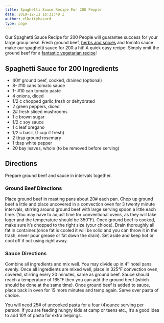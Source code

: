 ```yaml
---
title: Spaghetti Sauce Recipe For 200 People
date: 2019-12-11 16:31:48 Z
author: elkcityhazard
type: page
---
```


Our Spaghetti Sauce Recipe for 200 People will guarantee success for your large group meal. Fresh ground beef, <a href="/wordpress/herbs-and-spices-chart/" rel="noopener noreferrer" target="_blank">herbs and spices</a> and tomato sauce make our spaghetti sauce for 200 a hit! A quick easy recipe. Simply omit the ground beef for a <a href="/wordpress/easy-vegetarian-dinner-recipes/" rel="noopener noreferrer" target="_blank">fantastic vegetarian recipe</a>!

## Spaghetti Sauce for 200 Ingredients

  * 40# ground beef, cooked, drained (optional)
  * 8- #10 cans tomato sauce
  * 1- #10 can tomato paste
  * 4 onions, diced
  * 1/2 c chopped garlic,fresh or dehydrated
  * 2 green peppers, diced
  * 2# fresh sliced mushrooms
  * 1 c brown sugar
  * 1/2 c soy sauce
  * 1 c leaf oregano
  * 1/2 c basil, (1 cup if fresh)
  * 2 tbsp ground rosemary
  * 1 tbsp white pepper
  * 20 bay leaves, whole (to be removed before serving)

## Directions

Prepare ground beef and sauce in intervals together.

### Ground Beef Directions

Place ground beef in roasting pans about 20# each pan. Chop up ground beef a little and place uncovered in a convection oven for 3 twenty minute intervals, stirring around ground beef with large serving spoon a little each time. (You may have to adjust time for conventional ovens, as they will take loger and the temperature should be 350&#8457;). Once ground beef is cooked, make sure it&#8217;s chopped to the right size (your chioce). Drain thoroughly all fat in container.(once fat is cooled it will be solid and you can throw it in the trash, never pour grease or fat down the drain). Set aside and keep hot or cool off if not using right away.

### Sauce Directions

Combine all ingredients and mix well. You may divide up in 4&#8243; hotel pans evenly. Once all ingredients are mixed well, place in 325&#8457; convection oven, covered, stirring every 20 minutes, same as ground beef. Sauce should reach a temperature of 165&#8457; then you can add the ground beef (which should be done at the same time). Once ground beef is added to sauce, place back in oven for 15 more minutes and temp again. Serve over pasta of choice.

You will need 25# of uncooked pasta for a four (4)ounce serving per person. If you are feeding hungry kids at camp or teens etc., It&#8217;s a good idea to add 10# of pasta for extra helpings.
